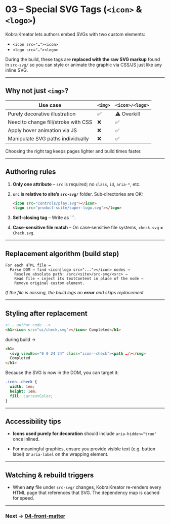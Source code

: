 # 03 – Special SVG Tags (`<icon>` & `<logo>`)

Kobra Kreator lets authors embed SVGs with two custom elements:

* `<icon src="…"><icon>`
* `<logo src="…"><logo>`

During the build, these tags are **replaced with the raw SVG markup** found in
`src-svg/` so you can style or animate the graphic via CSS/JS just like any
inline SVG.

---

## Why not just `<img>`?

| Use case                            | `<img>` | `<icon>/<logo>` |
| ----------------------------------- | ------- | --------------- |
| Purely decorative illustration      | ✅       | ⚠️ Overkill     |
| Need to change fill/stroke with CSS | ❌       | ✅               |
| Apply hover animation via JS        | ❌       | ✅               |
| Manipulate SVG paths individually   | ❌       | ✅               |

Choosing the right tag keeps pages lighter and build times faster.

---

## Authoring rules

1. **Only one attribute** – `src` is required; no `class`, `id`, `aria-*`, etc.<br>

   <!-- TODO: discuss whether `class` passthrough should be allowed for styling the outer `<svg>`. -->
2. **`src` is relative to site’s `src-svg/`** folder. Sub‑directories are OK:

   ```html
   <icon src="controls/play.svg"></icon>
   <logo src="product-suite/super-logo.svg"></logo>
   ```
3. **Self‑closing tag** – Write as `<icon></icon>``.
4. **Case‑sensitive file match** – On case‑sensitive file systems, `check.svg`
   ≠ `Check.svg`.

---

## Replacement algorithm (build step)

```text
For each HTML file →
  Parse DOM → find <icon|logo src="..."></icon> nodes →
    Resolve absolute path: /src/<site>/src-svg/<src> →
    Read file → inject its textContent in place of the node →
    Remove original custom element.
```

*If the file is missing, the build logs an **error** and skips replacement.*

<!-- TODO: confirm whether we should fail the whole page or leave the <icon> tag untouched on error. -->

---

## Styling after replacement

```html
<!-- author code -->
<h1><icon src="ui/check.svg"></icon> Completed</h1>
```

during build →

```html
<h1>
  <svg viewBox="0 0 24 24" class="icon--check"><path …/></svg>
  Completed
</h1>
```

Because the SVG is now in the DOM, you can target it:

```css
.icon--check {
  width: 1em;
  height: 1em;
  fill: currentColor;
}
```

<!-- TODO: document auto‑injected `class="icon--<basename>"` convention once decided. -->

---

## Accessibility tips

* **Icons used purely for decoration** should include `aria-hidden="true"` once
  inlined.

  <!-- TODO: decide if the build should auto‑add `aria-hidden` when the element has no accessible text nearby. -->
* For meaningful graphics, ensure you provide visible text (e.g. button label)
  or `aria-label` on the wrapping element.

---

## Watching & rebuild triggers

* When **any** file under `src-svg/` changes, Kobra Kreator re-renders every
  HTML page that references that SVG. The dependency map is cached for speed.

---

### Next → [04-front-matter](04-front-matter.md)

